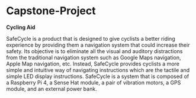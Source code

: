 # Capstone-Project
**Cycling Aid**


SafeCycle is a product that is designed to give cyclists a better riding experience by providing them a navigation system that could increase their safety. Its objective is to eliminate all the visual and auditory distractions from the traditional navigation system such as Google Maps navigation, Apple Map navigation, etc. Instead, SafeCycle provides cyclists a more simple and intuitive way of navigating instructions which are the tactile and simple LED display instructions. SafeCycle is a system that is composed of a Raspberry Pi 4, a Sense Hat module, a pair of vibration motors, a GPS module, and an external power bank.
